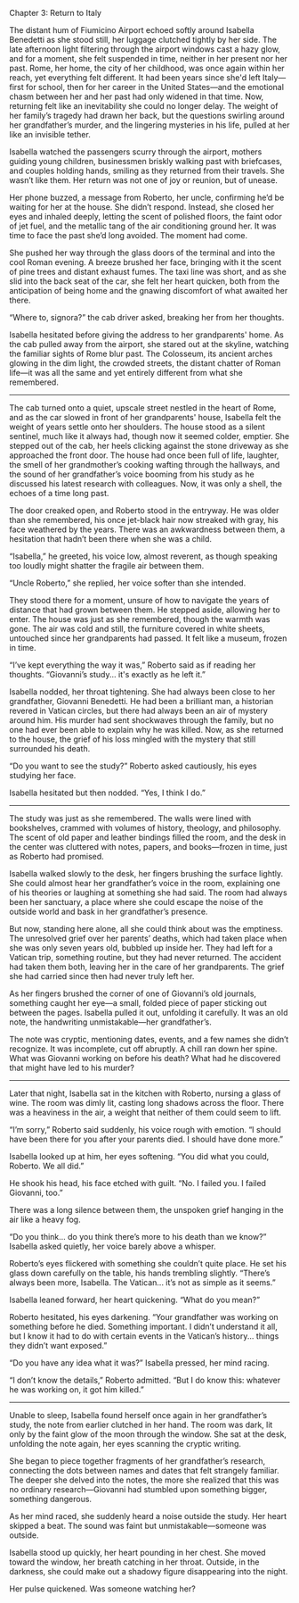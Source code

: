 Chapter 3: Return to Italy

The distant hum of Fiumicino Airport echoed softly around Isabella Benedetti as she stood still, her luggage clutched tightly by her side. The late afternoon light filtering through the airport windows cast a hazy glow, and for a moment, she felt suspended in time, neither in her present nor her past. Rome, her home, the city of her childhood, was once again within her reach, yet everything felt different. It had been years since she'd left Italy—first for school, then for her career in the United States—and the emotional chasm between her and her past had only widened in that time. Now, returning felt like an inevitability she could no longer delay. The weight of her family’s tragedy had drawn her back, but the questions swirling around her grandfather’s murder, and the lingering mysteries in his life, pulled at her like an invisible tether.

Isabella watched the passengers scurry through the airport, mothers guiding young children, businessmen briskly walking past with briefcases, and couples holding hands, smiling as they returned from their travels. She wasn’t like them. Her return was not one of joy or reunion, but of unease.

Her phone buzzed, a message from Roberto, her uncle, confirming he’d be waiting for her at the house. She didn’t respond. Instead, she closed her eyes and inhaled deeply, letting the scent of polished floors, the faint odor of jet fuel, and the metallic tang of the air conditioning ground her. It was time to face the past she’d long avoided. The moment had come.

She pushed her way through the glass doors of the terminal and into the cool Roman evening. A breeze brushed her face, bringing with it the scent of pine trees and distant exhaust fumes. The taxi line was short, and as she slid into the back seat of the car, she felt her heart quicken, both from the anticipation of being home and the gnawing discomfort of what awaited her there.

“Where to, signora?” the cab driver asked, breaking her from her thoughts.

Isabella hesitated before giving the address to her grandparents' home. As the cab pulled away from the airport, she stared out at the skyline, watching the familiar sights of Rome blur past. The Colosseum, its ancient arches glowing in the dim light, the crowded streets, the distant chatter of Roman life—it was all the same and yet entirely different from what she remembered.


---

The cab turned onto a quiet, upscale street nestled in the heart of Rome, and as the car slowed in front of her grandparents' house, Isabella felt the weight of years settle onto her shoulders. The house stood as a silent sentinel, much like it always had, though now it seemed colder, emptier. She stepped out of the cab, her heels clicking against the stone driveway as she approached the front door. The house had once been full of life, laughter, the smell of her grandmother’s cooking wafting through the hallways, and the sound of her grandfather’s voice booming from his study as he discussed his latest research with colleagues. Now, it was only a shell, the echoes of a time long past.

The door creaked open, and Roberto stood in the entryway. He was older than she remembered, his once jet-black hair now streaked with gray, his face weathered by the years. There was an awkwardness between them, a hesitation that hadn’t been there when she was a child.

“Isabella,” he greeted, his voice low, almost reverent, as though speaking too loudly might shatter the fragile air between them.

“Uncle Roberto,” she replied, her voice softer than she intended.

They stood there for a moment, unsure of how to navigate the years of distance that had grown between them. He stepped aside, allowing her to enter. The house was just as she remembered, though the warmth was gone. The air was cold and still, the furniture covered in white sheets, untouched since her grandparents had passed. It felt like a museum, frozen in time.

“I’ve kept everything the way it was,” Roberto said as if reading her thoughts. “Giovanni’s study... it's exactly as he left it.”

Isabella nodded, her throat tightening. She had always been close to her grandfather, Giovanni Benedetti. He had been a brilliant man, a historian revered in Vatican circles, but there had always been an air of mystery around him. His murder had sent shockwaves through the family, but no one had ever been able to explain why he was killed. Now, as she returned to the house, the grief of his loss mingled with the mystery that still surrounded his death.

“Do you want to see the study?” Roberto asked cautiously, his eyes studying her face.

Isabella hesitated but then nodded. “Yes, I think I do.”


---

The study was just as she remembered. The walls were lined with bookshelves, crammed with volumes of history, theology, and philosophy. The scent of old paper and leather bindings filled the room, and the desk in the center was cluttered with notes, papers, and books—frozen in time, just as Roberto had promised.

Isabella walked slowly to the desk, her fingers brushing the surface lightly. She could almost hear her grandfather’s voice in the room, explaining one of his theories or laughing at something she had said. The room had always been her sanctuary, a place where she could escape the noise of the outside world and bask in her grandfather’s presence.

But now, standing here alone, all she could think about was the emptiness. The unresolved grief over her parents’ deaths, which had taken place when she was only seven years old, bubbled up inside her. They had left for a Vatican trip, something routine, but they had never returned. The accident had taken them both, leaving her in the care of her grandparents. The grief she had carried since then had never truly left her.

As her fingers brushed the corner of one of Giovanni’s old journals, something caught her eye—a small, folded piece of paper sticking out between the pages. Isabella pulled it out, unfolding it carefully. It was an old note, the handwriting unmistakable—her grandfather’s.

The note was cryptic, mentioning dates, events, and a few names she didn’t recognize. It was incomplete, cut off abruptly. A chill ran down her spine. What was Giovanni working on before his death? What had he discovered that might have led to his murder?


---

Later that night, Isabella sat in the kitchen with Roberto, nursing a glass of wine. The room was dimly lit, casting long shadows across the floor. There was a heaviness in the air, a weight that neither of them could seem to lift.

“I’m sorry,” Roberto said suddenly, his voice rough with emotion. “I should have been there for you after your parents died. I should have done more.”

Isabella looked up at him, her eyes softening. “You did what you could, Roberto. We all did.”

He shook his head, his face etched with guilt. “No. I failed you. I failed Giovanni, too.”

There was a long silence between them, the unspoken grief hanging in the air like a heavy fog.

“Do you think... do you think there’s more to his death than we know?” Isabella asked quietly, her voice barely above a whisper.

Roberto’s eyes flickered with something she couldn’t quite place. He set his glass down carefully on the table, his hands trembling slightly. “There’s always been more, Isabella. The Vatican... it’s not as simple as it seems.”

Isabella leaned forward, her heart quickening. “What do you mean?”

Roberto hesitated, his eyes darkening. “Your grandfather was working on something before he died. Something important. I didn’t understand it all, but I know it had to do with certain events in the Vatican’s history... things they didn’t want exposed.”

“Do you have any idea what it was?” Isabella pressed, her mind racing.

“I don’t know the details,” Roberto admitted. “But I do know this: whatever he was working on, it got him killed.”


---

Unable to sleep, Isabella found herself once again in her grandfather’s study, the note from earlier clutched in her hand. The room was dark, lit only by the faint glow of the moon through the window. She sat at the desk, unfolding the note again, her eyes scanning the cryptic writing.

She began to piece together fragments of her grandfather’s research, connecting the dots between names and dates that felt strangely familiar. The deeper she delved into the notes, the more she realized that this was no ordinary research—Giovanni had stumbled upon something bigger, something dangerous.

As her mind raced, she suddenly heard a noise outside the study. Her heart skipped a beat. The sound was faint but unmistakable—someone was outside.

Isabella stood up quickly, her heart pounding in her chest. She moved toward the window, her breath catching in her throat. Outside, in the darkness, she could make out a shadowy figure disappearing into the night.

Her pulse quickened. Was someone watching her?

